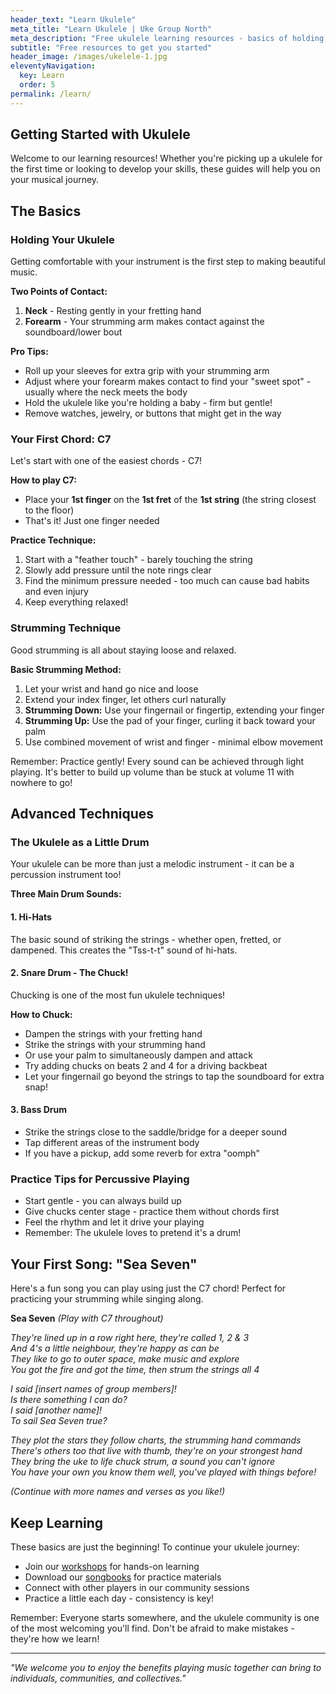 ```yaml
---
header_text: "Learn Ukulele"
meta_title: "Learn Ukulele | Uke Group North"
meta_description: "Free ukulele learning resources - basics of holding, strumming, chords, and percussive techniques. Perfect for beginners!"
subtitle: "Free resources to get you started"
header_image: /images/ukelele-1.jpg
eleventyNavigation:
  key: Learn
  order: 5
permalink: /learn/
---
```


## Getting Started with Ukulele

Welcome to our learning resources! Whether you're picking up a ukulele for the first time or looking to develop your skills, these guides will help you on your musical journey.

## The Basics

### Holding Your Ukulele

Getting comfortable with your instrument is the first step to making beautiful music.

**Two Points of Contact:**
1. **Neck** - Resting gently in your fretting hand
2. **Forearm** - Your strumming arm makes contact against the soundboard/lower bout

**Pro Tips:**
- Roll up your sleeves for extra grip with your strumming arm
- Adjust where your forearm makes contact to find your "sweet spot" - usually where the neck meets the body
- Hold the ukulele like you're holding a baby - firm but gentle!
- Remove watches, jewelry, or buttons that might get in the way

### Your First Chord: C7

Let's start with one of the easiest chords - C7!

**How to play C7:**
- Place your **1st finger** on the **1st fret** of the **1st string** (the string closest to the floor)
- That's it! Just one finger needed

**Practice Technique:**
1. Start with a "feather touch" - barely touching the string
2. Slowly add pressure until the note rings clear
3. Find the minimum pressure needed - too much can cause bad habits and even injury
4. Keep everything relaxed!

### Strumming Technique

Good strumming is all about staying loose and relaxed.

**Basic Strumming Method:**
1. Let your wrist and hand go nice and loose
2. Extend your index finger, let others curl naturally
3. **Strumming Down:** Use your fingernail or fingertip, extending your finger
4. **Strumming Up:** Use the pad of your finger, curling it back toward your palm
5. Use combined movement of wrist and finger - minimal elbow movement

Remember: Practice gently! Every sound can be achieved through light playing. It's better to build up volume than be stuck at volume 11 with nowhere to go!

## Advanced Techniques

### The Ukulele as a Little Drum

Your ukulele can be more than just a melodic instrument - it can be a percussion instrument too!

**Three Main Drum Sounds:**

#### 1. Hi-Hats
The basic sound of striking the strings - whether open, fretted, or dampened. This creates the "Tss-t-t" sound of hi-hats.

#### 2. Snare Drum - The Chuck!
Chucking is one of the most fun ukulele techniques!

**How to Chuck:**
- Dampen the strings with your fretting hand
- Strike the strings with your strumming hand
- Or use your palm to simultaneously dampen and attack
- Try adding chucks on beats 2 and 4 for a driving backbeat
- Let your fingernail go beyond the strings to tap the soundboard for extra snap!

#### 3. Bass Drum
- Strike the strings close to the saddle/bridge for a deeper sound
- Tap different areas of the instrument body
- If you have a pickup, add some reverb for extra "oomph"

### Practice Tips for Percussive Playing

- Start gentle - you can always build up
- Give chucks center stage - practice them without chords first
- Feel the rhythm and let it drive your playing
- Remember: The ukulele loves to pretend it's a drum!

## Your First Song: "Sea Seven"

Here's a fun song you can play using just the C7 chord! Perfect for practicing your strumming while singing along.

**Sea Seven** *(Play with C7 throughout)*

*They're lined up in a row right here, they're called 1, 2 & 3  
And 4's a little neighbour, they're happy as can be  
They like to go to outer space, make music and explore  
You got the fire and got the time, then strum the strings all 4*

*I said [insert names of group members]!  
Is there something I can do?  
I said [another name]!  
To sail Sea Seven true?*

*They plot the stars they follow charts, the strumming hand commands  
There's others too that live with thumb, they're on your strongest hand  
They bring the uke to life chuck strum, a sound you can't ignore  
You have your own you know them well, you've played with things before!*

*(Continue with more names and verses as you like!)*

## Keep Learning

These basics are just the beginning! To continue your ukulele journey:

- Join our [workshops](/workshops) for hands-on learning
- Download our [songbooks](/songs/) for practice materials
- Connect with other players in our community sessions
- Practice a little each day - consistency is key!

Remember: Everyone starts somewhere, and the ukulele community is one of the most welcoming you'll find. Don't be afraid to make mistakes - they're how we learn!

---

*"We welcome you to enjoy the benefits playing music together can bring to individuals, communities, and collectives."*